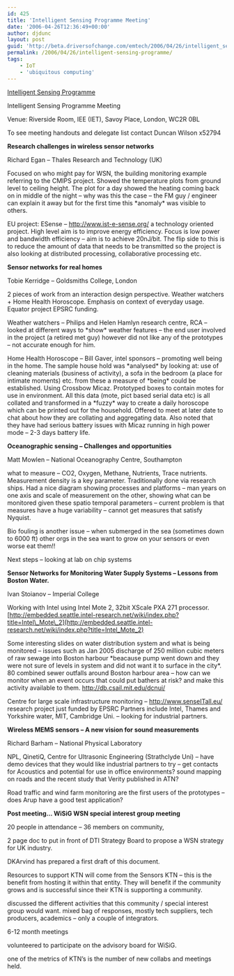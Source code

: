 ```yaml
---
id: 425
title: 'Intelligent Sensing Programme Meeting'
date: '2006-04-26T12:36:49+00:00'
author: djdunc
layout: post
guid: 'http://beta.driversofchange.com/emtech/2006/04/26/intelligent_sensing_programme/'
permalink: /2006/04/26/intelligent-sensing-programme/
tags:
    - IoT
    - 'ubiquitous computing'
---
```


[Intelligent Sensing Programme](http://sensors.globalwatchonline.com/epicentric_portal/site/menuitem.a7f6bf1b645a64dae1c7a210eb3e8a0c/ "Intelligent Sensing Programme")

Intelligent Sensing Programme Meeting

Venue: Riverside Room, IEE (IET), Savoy Place, London, WC2R 0BL

To see meeting handouts and delegate list contact Duncan Wilson x52794

  
**Research challenges in wireless sensor networks**

Richard Egan – Thales Research and Technology (UK)

Focused on who might pay for WSN, the building monitoring example referring to the CMIPS project. Showed the temperature plots from ground level to ceiling height. The plot for a day showed the heating coming back on in middle of the night – why was this the case – the FM guy / engineer can explain it away but for the first time this \*anomaly\* was visible to others.

EU project: ESense – <http://www.ist-e-sense.org/> a technology oriented project. High level aim is to improve energy efficiency. Focus is low power and bandwidth efficiency – aim is to achieve 20nJ/bit. The flip side to this is to reduce the amount of data that needs to be transmitted so the project is also looking at distributed processing, collaborative processing etc.

**Sensor networks for real homes**

Tobie Kerridge – Goldsmiths College, London

2 pieces of work from an interaction design perspective. Weather watchers + Home Health Horoscope. Emphasis on context of everyday usage. Equator project EPSRC funding.

Weather watchers – Philips and Helen Hamlyn research centre, RCA – looked at different ways to \*show\* weather features – the end user involved in the project (a retired met guy) however did not like any of the prototypes – not accurate enough for him.

Home Health Horoscope – Bill Gaver, intel sponsors – promoting well being in the home. The sample house hold was \*analysed\* by looking at: use of cleaning materials (business of activity), a sofa in the bedroom (a place for intimate moments) etc. from these a measure of \*being\* could be established. Using Crossbow Micaz. Prototyped boxes to contain motes for use in environment. All this data (mote, pict based serial data etc) is all collated and transformed in a \*fuzzy\* way to create a daily horoscope which can be printed out for the household. Offered to meet at later date to chat about how they are collating and aggregating data. Also noted that they have had serious battery issues with Micaz running in high power mode – 2-3 days battery life.

**Oceanographic sensing – Challenges and opportunities**

Matt Mowlen – National Oceanography Centre, Southampton

what to measure – CO2, Oxygen, Methane, Nutrients, Trace nutrients. Measurement density is a key parameter. Traditionally done via research ships. Had a nice diagram showing processes and platforms – man years on one axis and scale of measurement on the other, showing what can be monitored given these spatio temporal parameters – current problem is that measures have a huge variability – cannot get measures that satisfy Nyquist.

Bio fouling is another issue – when submerged in the sea (sometimes down to 6000 ft) other orgs in the sea want to grow on your sensors or even worse eat them!!

Next steps – looking at lab on chip systems

**Sensor Networks for Monitoring Water Supply Systems – Lessons from Boston Water.**

Ivan Stoianov – Imperial College

Working with Intel using Intel Mote 2, 32bit XScale PXA 271 processor. [http://embedded.seattle.intel-research.net/wiki/index.php?title=Intel\_Mote\_2](http://embedded.seattle.intel-research.net/wiki/index.php?title=Intel_Mote_2)

Some interesting slides on water distribution system and what is being monitored – issues such as Jan 2005 discharge of 250 million cubic meters of raw sewage into Boston harbour \*beacause pump went down and they were not sure of levels in system and did not want it to surface in the city\*. 80 combined sewer outfalls around Boston harbour area – how can we monitor when an event occurs that could put bathers at risk? and make this activity available to them. http://db.csail.mit.edu/dcnui/

Centre for large scale infrastructure monitoring – <http://www.senseITall.eu/> research project just funded by EPSRC Partners include Intel, Thames and Yorkshire water, MIT, Cambridge Uni. – looking for industrial partners.

**Wireless MEMS sensors – A new vision for sound measurements**

Richard Barham – National Physical Laboratory

NPL, QinetiQ, Centre for Ultrasonic Engineering (Strathclyde Uni) – have demo devices that they would like industrial partners to try – get contacts for Acoustics and potential for use in office environments? sound mapping on roads and the recent study that Verity published in ATN?

Road traffic and wind farm monitoring are the first users of the prototypes – does Arup have a good test application?

**Post meeting… WiSiG WSN special interest group meeting**

20 people in attendance – 36 members on community,

2 page doc to put in front of DTI Strategy Board to propose a WSN strategy for UK industry.

DKArvind has prepared a first draft of this document.

Resources to support KTN will come from the Sensors KTN – this is the benefit from hosting it within that entity. They will benefit if the community grows and is successful since their KTN is supporting a community.

discussed the different activities that this community / special interest group would want. mixed bag of responses, mostly tech suppliers, tech producers, academics – only a couple of integrators.

6-12 month meetings

volunteered to participate on the advisory board for WiSiG.

one of the metrics of KTN’s is the number of new collabs and meetings held.